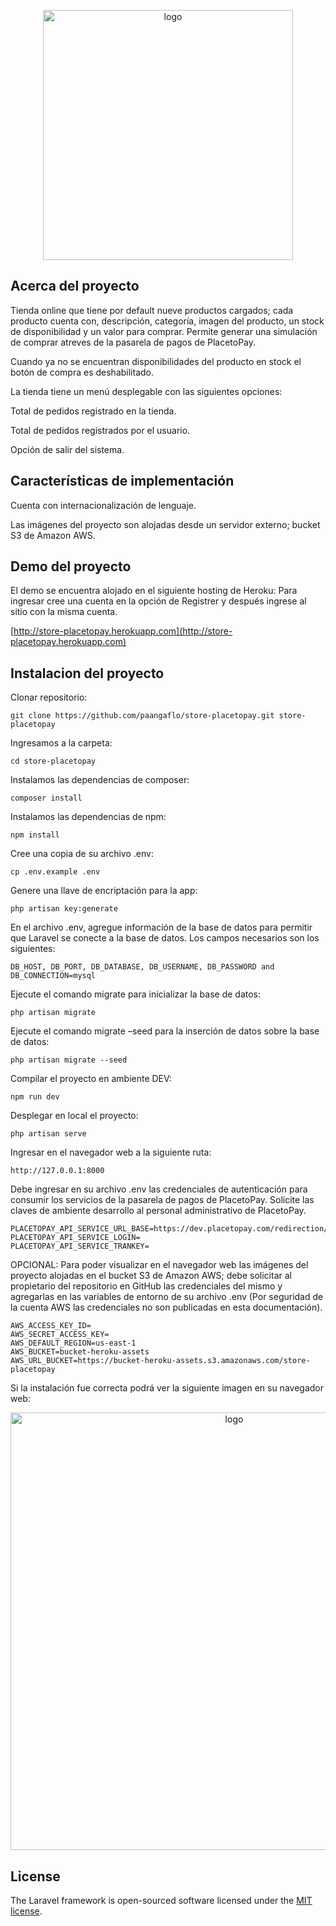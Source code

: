 <p align="center"><img src="https://bucket-heroku-assets.s3.amazonaws.com/store-placetopay/images/logos/placetopay-logo.svg" width="400px" alt="logo"></p>

## Acerca del proyecto

Tienda online que tiene por default nueve productos cargados; cada producto cuenta con, descripción, categoría, imagen del producto,  un stock de disponibilidad y un valor para comprar. Permite generar una simulación de comprar atreves de la pasarela de pagos de PlacetoPay.

Cuando ya no se encuentran disponibilidades del producto en stock el botón de compra es deshabilitado.

La tienda tiene un menú desplegable con las siguientes opciones:

Total de pedidos registrado en la tienda.

Total de pedidos registrados por el usuario.

Opción de salir del sistema.

## Características de implementación

Cuenta con internacionalización de lenguaje.

Las imágenes del proyecto son alojadas desde un servidor externo; bucket S3 de Amazon AWS.

## Demo del proyecto

El demo se encuentra alojado en el siguiente hosting de Heroku:
Para ingresar cree una cuenta en la opción de Registrer y después ingrese al sitio con la misma cuenta.

[http://store-placetopay.herokuapp.com](http://store-placetopay.herokuapp.com)

## Instalacion del proyecto

Clonar repositorio:
```shell script
git clone https://github.com/paangaflo/store-placetopay.git store-placetopay
```
Ingresamos a la carpeta:
```shell script
cd store-placetopay
```
Instalamos las dependencias de composer:
```shell script
composer install
```
Instalamos las dependencias de npm:
```shell script
npm install
```
Cree una copia de su archivo .env:
```shell script
cp .env.example .env
```
Genere una llave de encriptación para la app:
```shell script
php artisan key:generate
```
En el archivo .env, agregue información de la base de datos para permitir que Laravel se conecte a la base de datos. Los campos necesarios son los siguientes:
```shell script
DB_HOST, DB_PORT, DB_DATABASE, DB_USERNAME, DB_PASSWORD and DB_CONNECTION=mysql
```
Ejecute el comando migrate para inicializar la base de datos:
```shell script
php artisan migrate
```
Ejecute el comando migrate –seed  para la inserción de datos sobre la base de datos:
```shell script
php artisan migrate --seed
```
Compilar el proyecto en ambiente DEV:
```shell script
npm run dev
```
Desplegar en local el proyecto:
```shell script
php artisan serve
```
Ingresar en el navegador web a la siguiente ruta:
```shell script
http://127.0.0.1:8000
```
Debe ingresar en su archivo .env las credenciales de autenticación para consumir los servicios de la pasarela de pagos de PlacetoPay. Solicite las claves de ambiente desarrollo al personal administrativo de PlacetoPay.
```shell script
PLACETOPAY_API_SERVICE_URL_BASE=https://dev.placetopay.com/redirection/
PLACETOPAY_API_SERVICE_LOGIN=
PLACETOPAY_API_SERVICE_TRANKEY=
```
OPCIONAL: Para poder visualizar en el navegador web las imágenes del proyecto alojadas en el bucket S3 de Amazon AWS; debe solicitar al propietario del repositorio en GitHub las credenciales del mismo y agregarlas en las variables de entorno de su archivo .env (Por seguridad de la cuenta AWS las credenciales no son publicadas en esta documentación).
```shell script
AWS_ACCESS_KEY_ID=
AWS_SECRET_ACCESS_KEY=
AWS_DEFAULT_REGION=us-east-1
AWS_BUCKET=bucket-heroku-assets
AWS_URL_BUCKET=https://bucket-heroku-assets.s3.amazonaws.com/store-placetopay
```
Si la instalación fue correcta podrá ver la siguiente imagen en su navegador web:
<p align="center"><img src="https://bucket-heroku-assets.s3.amazonaws.com/store-placetopay/images/screen_project.png" width="700px" alt="logo"></p>




## License

The Laravel framework is open-sourced software licensed under the [MIT license](https://opensource.org/licenses/MIT).
